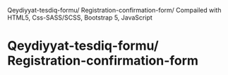 Qeydiyyat-tesdiq-formu/ Registration-confirmation-form/ Compailed with HTML5, Css-SASS/SCSS, Bootstrap 5, JavaScript
# Qeydiyyat-tesdiq-formu/ Registration-confirmation-form
